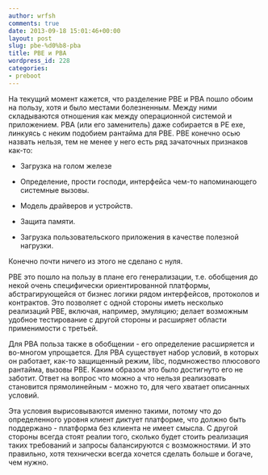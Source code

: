 ```yaml
---
author: wrfsh
comments: true
date: 2013-09-18 15:01:46+00:00
layout: post
slug: pbe-%d0%b8-pba
title: PBE и PBA
wordpress_id: 228
categories:
- preboot
---
```


На текущий момент кажется, что разделение PBE и PBA пошло обоим на пользу, хотя и было местами болезненным. Между ними складываются отношения как между операционной системой и приложением. PBA (или его заменитель) даже собирается в PE exe, линкуясь с неким подобием рантайма для PBE. PBE конечно осью назвать нельзя, тем не менее у него есть ряд зачаточных признаков как-то:



	
  * Загрузка на голом железе

	
  * Определение, прости господи, интерфейса чем-то напоминающего системные вызовы.

	
  * Модель драйверов и устройств.

	
  * Защита памяти.

	
  * Загрузка пользовательского приложения в качестве полезной нагрузки.


Конечно почти ничего из этого не сделано с нуля.

PBE это пошло на пользу в плане его генерализации, т.е. обобщения до некой очень специфически ориентированной платформы, абстрагирующейся от бизнес логики рядом интерфейсов, протоколов и контрактов. Это позволяет с одной стороны иметь несколько реализаций PBE, включая, например, эмуляцию; делает возможным удобное тестирование с другой стороны и расширяет области применимости с третьей.

Для PBA польза также в обобщении - его определение расширяется и во-многом упрощается. Для PBA существует набор условий, в которых он работает, как-то защищенный режим, libc, подмножество плюсового рантайма, вызовы PBE. Каким образом это было достигнуто его не заботит. Ответ на вопрос что можно а что нельзя реализовать становится прямолинейным - можно то, для чего хватает описанных условий.

Эта условия вырисовываются именно такими, потому что до определенного уровня клиент диктует платформе, что должно быть поддержано - платформа без клиента не имеет смысла. С другой стороны всегда стоят реалии того, сколько будет стоить реализация таких требований и запросы балансируются с возможностями. И это правильно, хотя технически всегда хочется сделать больше и богаче, чем нужно.

